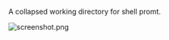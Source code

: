 A collapsed working directory for shell promt.

![screenshot.png](https://cloud.githubusercontent.com/assets/129043/8668278/4d7efff6-29be-11e5-93e8-3285bdb0f605.png)

